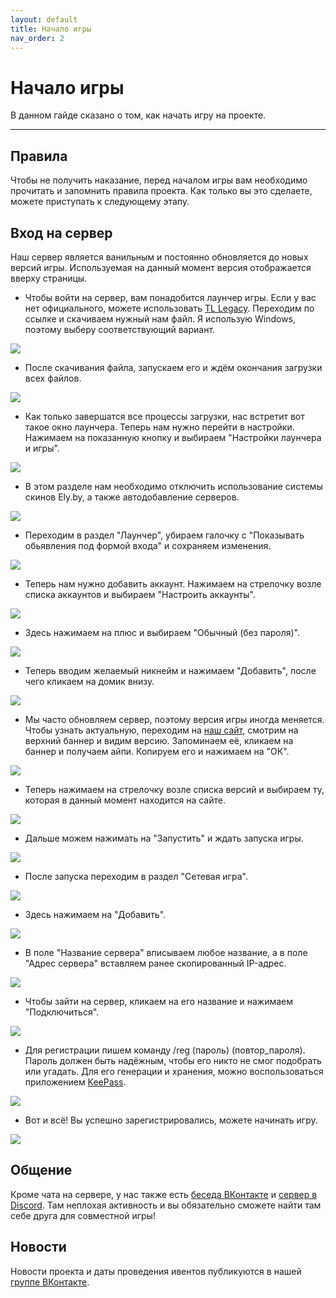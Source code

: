 ```yaml
---
layout: default
title: Начало игры
nav_order: 2
---
```


# Начало игры

В данном гайде сказано о том, как начать игру на проекте.

---

## Правила

Чтобы не получить наказание, перед началом игры вам необходимо прочитать и запомнить правила проекта. Как только вы это сделаете, можете приступать к следующему этапу.

## Вход на сервер

Наш сервер является ванильным и постоянно обновляется до новых версий игры. Используемая на данный момент версия отображается вверху страницы.

- Чтобы войти на сервер, вам понадобится лаунчер игры. Если у вас нет официального, можете использовать [TL Legacy](https://vk.com/page-26018968_49701456). Переходим по ссылке и скачиваем нужный нам файл. Я использую Windows, поэтому выберу соответствующий вариант.

![](https://i.imgur.com/hCRPAtG.png)

- После скачивания файла, запускаем его и ждём окончания загрузки всех файлов.

![](https://i.imgur.com/9JBssLd.png)

- Как только завершатся все процессы загрузки, нас встретит вот такое окно лаунчера. Теперь нам нужно перейти в настройки. Нажимаем на показанную кнопку и выбираем "Настройки лаунчера и игры".

![](https://i.imgur.com/Px6gWB6.png)

- В этом разделе нам необходимо отключить использование системы скинов Ely.by, а также автодобавление серверов.

![](https://i.imgur.com/a3VKlIy.png)

- Переходим в раздел "Лаунчер", убираем галочку с "Показывать обьявления под формой входа" и сохраняем изменения.

![](https://i.imgur.com/nm4Ub7o.png)

- Теперь нам нужно добавить аккаунт. Нажимаем на стрелочку возле списка аккаунтов и выбираем "Настроить аккаунты".

![](https://i.imgur.com/DDDTFvu.png)

- Здесь нажимаем на плюс и выбираем "Обычный (без пароля)". 

![](https://i.imgur.com/pwSU1lS.png)

- Теперь вводим желаемый никнейм и нажимаем "Добавить", после чего кликаем на домик внизу.

![](https://i.imgur.com/A2CiL5m.png)

- Мы часто обновляем сервер, поэтому версия игры иногда меняется. Чтобы узнать актуальную, переходим на [наш сайт](https://rangemc.ovh), смотрим на верхний баннер и видим версию. Запоминаем её, кликаем на баннер и получаем айпи. Копируем его и нажимаем на "ОК".

![](https://i.imgur.com/VEzjgGV.png)

- Теперь нажимаем на стрелочку возле списка версий и выбираем ту, которая в данный момент находится на сайте.

![](https://i.imgur.com/LAWRIwk.png)

- Дальше можем нажимать на "Запустить" и ждать запуска игры.

![](https://i.imgur.com/uPUojuI.png)

- После запуска переходим в раздел "Сетевая игра".

![](https://i.imgur.com/0eAYiIl.png)

- Здесь нажимаем на "Добавить".

![](https://i.imgur.com/Re7XTJu.png)

- В поле "Название сервера" вписываем любое название, а в поле "Адрес сервера" вставляем ранее скопированный IP-адрес.

![](https://i.imgur.com/asxItIt.png)

- Чтобы зайти на сервер, кликаем на его название и нажимаем "Подключиться".

![](https://i.imgur.com/sQLQ0xB.png)

- Для регистрации пишем команду /reg (пароль) (повтор_пароля). Пароль должен быть надёжным, чтобы его никто не смог подобрать или угадать. Для его генерации и хранения, можно воспользоваться приложением [KeePass](https://keepass.info/). 

![](https://i.imgur.com/7xHUnM0.png)


- Вот и всё! Вы успешно зарегистрировались, можете начинать игру.

![](https://i.imgur.com/kpUw5Zz.png)

## Общение

Кроме чата на сервере, у нас также есть [беседа ВКонтакте](https://vk.me/join/IoJFn8GsWdDc62h8MaVQ7gSvu_QuBeISuhc=) и [сервер в Discord](https://discord.rangemc.ovh). Там неплохая активность и вы обязательно сможете найти там себе друга для совместной игры!

## Новости

Новости проекта и даты проведения ивентов публикуются в нашей [группе ВКонтакте](https://vk.com/rangemc).